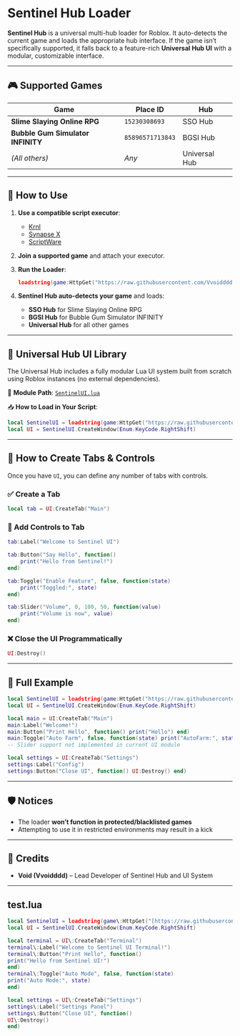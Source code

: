 
# Sentinel Hub Loader

**Sentinel Hub** is a universal multi-hub loader for Roblox. It auto-detects the current game and loads the appropriate hub interface. If the game isn’t specifically supported, it falls back to a feature-rich **Universal Hub UI** with a modular, customizable interface.

---

## 🎮 Supported Games

| Game                              | Place ID         | Hub           |
| --------------------------------- | ---------------- | ------------- |
| **Slime Slaying Online RPG**      | `15230308693`    | SSO Hub       |
| **Bubble Gum Simulator INFINITY** | `85896571713843` | BGSI Hub      |
| *(All others)*                    | *Any*            | Universal Hub |

---

## 🚀 How to Use

1. **Use a compatible script executor**:

   * [Krnl](https://krnl.place)
   * [Synapse X](https://www.synapse.to)
   * [ScriptWare](https://www.scriptware.app)

2. **Join a supported game** and attach your executor.

3. **Run the Loader**:

   ```lua
   loadstring(game:HttpGet("https://raw.githubusercontent.com/Vvoidddd/Sentinel-Hub/main/Release/Loader.lua"))()


4. **Sentinel Hub auto-detects your game** and loads:

   * **SSO Hub** for Slime Slaying Online RPG
   * **BGSI Hub** for Bubble Gum Simulator INFINITY
   * **Universal Hub** for all other games

---

## 🧰 Universal Hub UI Library

The Universal Hub includes a fully modular Lua UI system built from scratch using Roblox instances (no external dependencies).

📁 **Module Path**:
[`SentinelUI.lua`](https://github.com/Vvoidddd/Sentinel-Hub/blob/main/Release/UI/SentinelUI.lua)

📥 **How to Load in Your Script**:

```lua
local SentinelUI = loadstring(game:HttpGet("https://raw.githubusercontent.com/Vvoidddd/Sentinel-Hub/main/Release/UI/SentinelUI.lua"))()
local UI = SentinelUI.CreateWindow(Enum.KeyCode.RightShift)
```

---

## 📁 How to Create Tabs & Controls

Once you have `UI`, you can define any number of tabs with controls.

### ✅ Create a Tab

```lua
local tab = UI:CreateTab("Main")
```

### 🧩 Add Controls to Tab

```lua
tab:Label("Welcome to Sentinel UI")

tab:Button("Say Hello", function()
    print("Hello from Sentinel!")
end)

tab:Toggle("Enable Feature", false, function(state)
    print("Toggled:", state)
end)

tab:Slider("Volume", 0, 100, 50, function(value)
    print("Volume is now", value)
end)
```

### ❌ Close the UI Programmatically

```lua
UI:Destroy()
```

---

## 🧪 Full Example

```lua
local SentinelUI = loadstring(game:HttpGet("https://raw.githubusercontent.com/Vvoidddd/Sentinel-Hub/main/Release/UI/SentinelUI.lua"))()
local UI = SentinelUI.CreateWindow(Enum.KeyCode.RightShift)

local main = UI:CreateTab("Main")
main:Label("Welcome!")
main:Button("Print Hello", function() print("Hello") end)
main:Toggle("Auto Farm", false, function(state) print("AutoFarm:", state) end)
-- Slider support not implemented in current UI module

local settings = UI:CreateTab("Settings")
settings:Label("Config")
settings:Button("Close UI", function() UI:Destroy() end)
```

---

## 🛡 Notices

* The loader **won’t function in protected/blacklisted games**
* Attempting to use it in restricted environments may result in a kick

---

## 🧠 Credits

* **Void (Vvoidddd)** – Lead Developer of Sentinel Hub and UI System



---

## test.lua 

```lua
local SentinelUI = loadstring(game\:HttpGet("[https://raw.githubusercontent.com/Vvoidddd/Sentinel-Hub/main/Release/UI/SentinelUI.lua"))(](https://raw.githubusercontent.com/Vvoidddd/Sentinel-Hub/main/Release/UI/SentinelUI.lua%22%29%29%28))
local UI = SentinelUI.CreateWindow(Enum.KeyCode.RightShift)

local terminal = UI\:CreateTab("Terminal")
terminal\:Label("Welcome to Sentinel UI Terminal!")
terminal\:Button("Print Hello", function()
print("Hello from Sentinel UI!")
end)
terminal\:Toggle("Auto Mode", false, function(state)
print("Auto Mode:", state)
end)

local settings = UI\:CreateTab("Settings")
settings\:Label("Settings Panel")
settings\:Button("Close UI", function()
UI\:Destroy()
end)

